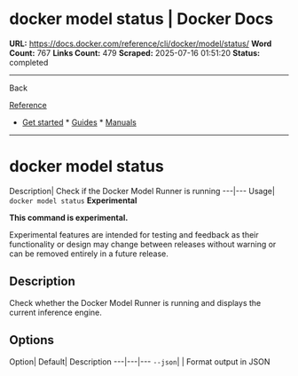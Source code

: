 # docker model status | Docker Docs

**URL:** https://docs.docker.com/reference/cli/docker/model/status/
**Word Count:** 767
**Links Count:** 479
**Scraped:** 2025-07-16 01:51:20
**Status:** completed

---

Back

[Reference](https://docs.docker.com/reference/)

  * [Get started](https://docs.docker.com/get-started/)   * [Guides](https://docs.docker.com/guides/)   * [Manuals](https://docs.docker.com/manuals/)

* * *

# docker model status

Description| Check if the Docker Model Runner is running   ---|---   Usage| `docker model status`      **Experimental**

**This command is experimental.**

Experimental features are intended for testing and feedback as their functionality or design may change between releases without warning or can be removed entirely in a future release.

## Description

Check whether the Docker Model Runner is running and displays the current inference engine.

## Options

Option| Default| Description   ---|---|---   `--json`| | Format output in JSON